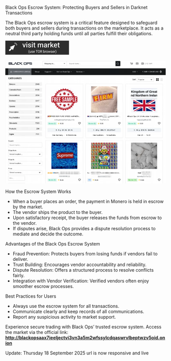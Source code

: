 Black Ops Escrow System: Protecting Buyers and Sellers in Darknet Transactions

The Black Ops escrow system is a critical feature designed to safeguard both buyers and sellers during transactions on the marketplace. It acts as a neutral third party holding funds until all parties fulfill their obligations.
 
[<img src="/image/alert.webp" width="200">](http://blackopsaax7ieeljectvi3vn3a5m2wfssylcdqaswrvlbeptwzv5oid.onion)

<a href="http://blackopsaax7ieeljectvi3vn3a5m2wfssylcdqaswrvlbeptwzv5oid.onion"><img src="/image/picture.webp" alt="Verified blackops dark web" style="max-width: 100%;"></a>
 
How the Escrow System Works

- When a buyer places an order, the payment in Monero is held in escrow by the market.
- The vendor ships the product to the buyer.
- Upon satisfactory receipt, the buyer releases the funds from escrow to the vendor.
- If disputes arise, Black Ops provides a dispute resolution process to mediate and decide the outcome.

Advantages of the Black Ops Escrow System

- Fraud Prevention: Protects buyers from losing funds if vendors fail to deliver.
- Trust Building: Encourages vendor accountability and reliability.
- Dispute Resolution: Offers a structured process to resolve conflicts fairly.
- Integration with Vendor Verification: Verified vendors often enjoy smoother escrow processes.

Best Practices for Users

- Always use the escrow system for all transactions.
- Communicate clearly and keep records of all communications.
- Report any suspicious activity to market support.

Experience secure trading with Black Ops’ trusted escrow system. Access the market via the official link: **http://blackopsaax7ieeljectvi3vn3a5m2wfssylcdqaswrvlbeptwzv5oid.onion**

Update:  Thursday 18 September 2025 url is now responsive and live